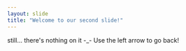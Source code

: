 ```yaml
---
layout: slide
title: "Welcome to our second slide!"
---
```

still... there's nothing on it -_-
Use the left arrow to go back!
